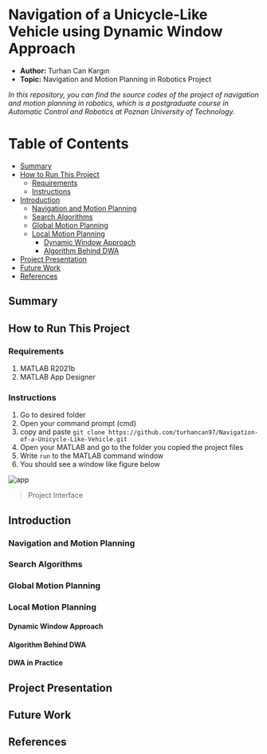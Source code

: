 # Navigation of a Unicycle-Like Vehicle using Dynamic Window Approach
* **Author:** Turhan Can Kargın
* **Topic:** Navigation and Motion Planning in Robotics Project

*In this repository, you can find the source codes of the project of navigation and motion planning in robotics, which is a postgraduate course in Automatic Control and Robotics at Poznan University of Technology.*
# Table of Contents
   * [Summary](#summary)
   * [How to Run This Project](#how-to-run-this-project)
	   * [Requirements](#requirements)
	   * [Instructions](#instructions)
   * [Introduction](#introduction)
	   * [Navigation and Motion Planning](#navigation-and-motion-planning)
	   * [Search Algorithms](#search-algorithms)
	   * [Global Motion Planning](#global-motion-planning)
	   * [Local Motion Planning](#local-motion-planning)
		   * [Dynamic Window Approach](#dynamic-window-approach)
		   * [Algorithm Behind DWA](#algorithm-behind-dwa)
* [Project Presentation](#project-presentation)
* [Future Work](#future-work)
* [References](#references)


## Summary
## How to Run This Project
### Requirements
1. MATLAB R2021b
2. MATLAB App Designer
### Instructions
1. Go to desired folder
2. Open your command prompt (cmd)
3. copy and paste `git clone https://github.com/turhancan97/Navigation-of-a-Unicycle-Like-Vehicle.git`
4. Open your MATLAB and go to the folder you copied the project files
5. Write `run` to the MATLAB command window
6. You should see a window like figure below

![app](https://user-images.githubusercontent.com/22428774/147417061-b8f0dc75-6599-4f49-b845-531e5f0165b9.PNG)
> Project Interface

## Introduction
### Navigation and Motion Planning
### Search Algorithms
### Global Motion Planning
### Local Motion Planning 
#### Dynamic Window Approach
#### Algorithm Behind DWA
#### DWA in Practice
## Project Presentation
## Future Work
## References
